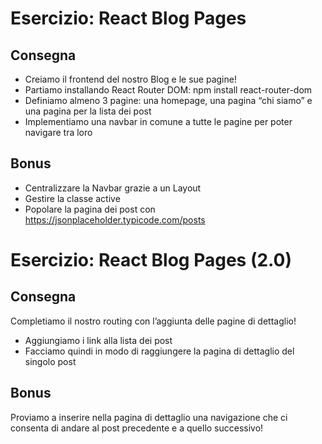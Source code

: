 # Esercizio: React Blog Pages


## Consegna
- Creiamo il frontend del nostro Blog e le sue pagine!
- Partiamo installando React Router DOM: npm install react-router-dom
- Definiamo almeno 3 pagine: una homepage, una pagina “chi siamo” e una pagina per la lista dei post
- Implementiamo una navbar in comune a tutte le pagine per poter navigare tra loro
## Bonus
- Centralizzare la Navbar grazie a un Layout
- Gestire la classe active
- Popolare la pagina dei post con https://jsonplaceholder.typicode.com/posts


# Esercizio: React Blog Pages (2.0)

## Consegna

Completiamo il nostro routing con l’aggiunta delle pagine di dettaglio!
- Aggiungiamo i link alla lista dei post
- Facciamo quindi in modo di raggiungere la pagina di dettaglio del singolo post

## Bonus

Proviamo a inserire nella pagina di dettaglio una navigazione che ci consenta di andare al post precedente e a quello successivo!